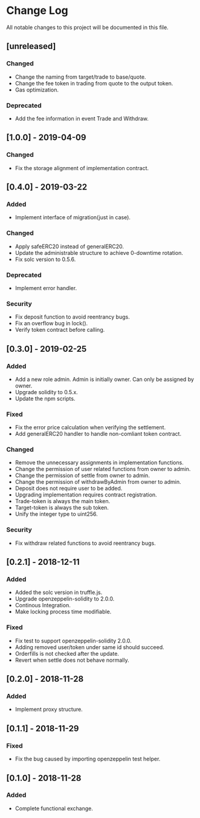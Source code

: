 # Change Log
All notable changes to this project will be documented in this file.

## [unreleased]
### Changed
- Change the naming from target/trade to base/quote.
- Change the fee token in trading from quote to the output token.
- Gas optimization.

### Deprecated
- Add the fee information in event Trade and Withdraw.

## [1.0.0] - 2019-04-09
### Changed
- Fix the storage alignment of implementation contract.

## [0.4.0] - 2019-03-22
### Added
- Implement interface of migration(just in case).

### Changed
- Apply safeERC20 instead of generalERC20.
- Update the administrable structure to achieve 0-downtime rotation.
- Fix solc version to 0.5.6.

### Deprecated
- Implement error handler.

### Security
- Fix deposit function to avoid reentrancy bugs.
- Fix an overflow bug in lock().
- Verify token contract before calling.

## [0.3.0] - 2019-02-25
### Added
- Add a new role admin. Admin is initially owner. Can only be assigned by owner.
- Upgrade solidity to 0.5.x.
- Update the npm scripts.

### Fixed
- Fix the error price calculation when verifying the settlement.
- Add generalERC20 handler to handle non-comliant token contract.

### Changed
- Remove the unnecessary assignments in implementation functions.
- Change the permission of user related functions from owner to admin.
- Change the permission of settle from owner to admin.
- Change the permission of withdrawByAdmin from owner to admin.
- Deposit does not require user to be added.
- Upgrading implementation requires contract registration.
- Trade-token is always the main token.
- Target-token is always the sub token.
- Unify the integer type to uint256.

### Security
- Fix withdraw related functions to avoid reentrancy bugs.

## [0.2.1] - 2018-12-11
### Added
- Added the solc version in truffle.js.
- Upgrade openzeppelin-solidity to 2.0.0.
- Continous Integration.
- Make locking process time modifiable.

### Fixed
- Fix test to support openzeppelin-solidity 2.0.0.
- Adding removed user/token under same id should succeed.
- Orderfills is not checked after the update.
- Revert when settle does not behave normally.

## [0.2.0] - 2018-11-28
### Added
- Implement proxy structure.

## [0.1.1] - 2018-11-29
### Fixed
- Fix the bug caused by importing openzeppelin test helper.

## [0.1.0] - 2018-11-28
### Added
- Complete functional exchange.
